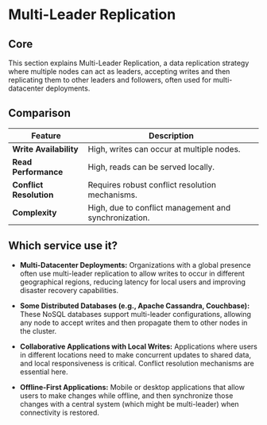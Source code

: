# Multi-Leader Replication

## Core

This section explains Multi-Leader Replication, a data replication strategy where multiple nodes can act as leaders, accepting writes and then replicating them to other leaders and followers, often used for multi-datacenter deployments.

## Comparison

| Feature | Description |
|---|---|
| **Write Availability** | High, writes can occur at multiple nodes. |
| **Read Performance** | High, reads can be served locally. |
| **Conflict Resolution** | Requires robust conflict resolution mechanisms. |
| **Complexity** | High, due to conflict management and synchronization. |

## Which service use it?



-   **Multi-Datacenter Deployments:** Organizations with a global presence often use multi-leader replication to allow writes to occur in different geographical regions, reducing latency for local users and improving disaster recovery capabilities.

-   **Some Distributed Databases (e.g., Apache Cassandra, Couchbase):** These NoSQL databases support multi-leader configurations, allowing any node to accept writes and then propagate them to other nodes in the cluster.

-   **Collaborative Applications with Local Writes:** Applications where users in different locations need to make concurrent updates to shared data, and local responsiveness is critical. Conflict resolution mechanisms are essential here.

-   **Offline-First Applications:** Mobile or desktop applications that allow users to make changes while offline, and then synchronize those changes with a central system (which might be multi-leader) when connectivity is restored.
